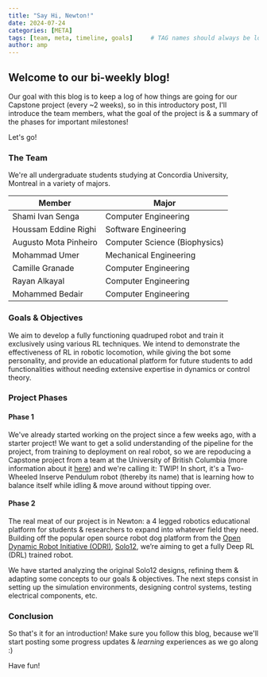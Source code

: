 ```yaml
---
title: "Say Hi, Newton!"
date: 2024-07-24
categories: [META]
tags: [team, meta, timeline, goals]     # TAG names should always be lowercase
author: amp
---
```


## Welcome to our bi-weekly blog!

Our goal with this blog is to keep a log of how things are going for our Capstone project (every ~2 weeks), so in this introductory post, I'll introduce the team members, what the goal of the project is & a summary of the phases for important milestones!

Let's go!

### The Team

We're all undergraduate students studying at Concordia University, Montreal in a variety of majors.

| Member      | Major |
| ------ | ----- |
| Shami Ivan Senga | Computer Engineering |
| Houssam Eddine Righi | Software Engineering |
| Augusto Mota Pinheiro | Computer Science (Biophysics) |
| Mohammad Umer | Mechanical Engineering |
| Camille Granade | Computer Engineering |
| Rayan Alkayal | Computer Engineering |
| Mohammed Bedair | Computer Engineering |

### Goals & Objectives

We aim to develop a fully functioning quadruped robot and train it exclusively using various RL techniques. We intend to demonstrate the effectiveness of RL in robotic locomotion, while giving the bot some personality, and provide an educational platform for future students to add functionalities without needing extensive expertise in dynamics or control theory.

### Project Phases

#### Phase 1
We've already started working on the project since a few weeks ago, with a starter project! We want to get a solid understanding of the pipeline for the project, from training to deployment on real robot, so we are repoducing a Capstone project from a team at the University of British Columbia (more information about it [here](https://jonah-gourlay44.github.io/gym2real/)) and we're calling it: TWIP! In short, it's a Two-Wheeled Inserve Pendulum robot (thereby its name) that is learning how to balance itself while idling & move around without tipping over.

#### Phase 2
The real meat of our project is in Newton: a 4 legged robotics educational platform for students & researchers to expand into whatever field they need. Building off the popular open source robot dog platform from the [Open Dynamic Robot Initiative (ODRI)](https://open-dynamic-robot-initiative.github.io/), [Solo12](https://solo.pal-robotics.com/solo), we’re aiming to get a fully Deep RL (DRL) trained robot.

We have started analyzing the original Solo12 designs, refining them & adapting some concepts to our goals & objectives. The next steps consist in setting up the simulation environments, designing control systems, testing electrical components, etc.

### Conclusion

So that's it for an introduction! Make sure you follow this blog, because we'll start posting some progress updates & _learning_ experiences as we go along :)

Have fun!
